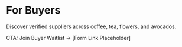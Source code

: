 # For Buyers

Discover verified suppliers across coffee, tea, flowers, and avocados.

CTA: Join Buyer Waitlist → [Form Link Placeholder]
